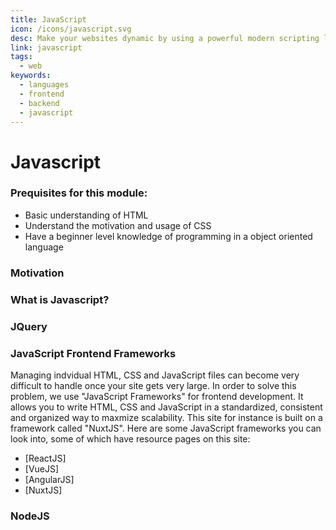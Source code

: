 ```yaml
---
title: JavaScript
icon: /icons/javascript.svg
desc: Make your websites dynamic by using a powerful modern scripting language!
link: javascript
tags:
  - web
keywords:
  - languages
  - frontend
  - backend
  - javascript
---
```


# Javascript

### Prequisites for this module:

- Basic understanding of HTML
- Understand the motivation and usage of CSS
- Have a beginner level knowledge of programming in a object oriented language

### Motivation

<grid-1-x-2 img-Src="https://d3njjcbhbojbot.cloudfront.net/api/utilities/v1/imageproxy/https://coursera-course-photos.s3.amazonaws.com/83/e258e0532611e5a5072321239ff4d4/jhep-coursera-course4.png?auto=format%2Ccompress&dpr=1" desc="You must have created a site using HTML and CSS by now! However, when users enter your site, you want to be able to update and change your site as the user interacts with it. For example, you may have an HTML button, but you may want to change the color of the site on the click of that button. How do we accomplish that? The answer, Javascript!"></grid-1-x-2>

### What is Javascript?

<grid-1-x-2 link="https://www.w3schools.com/js/" button="Start Learning" img-Src="https://cdn-media-1.freecodecamp.org/images/1*bcZz-qb_DNpvrNNwQBhQmQ.jpeg" desc="In its simplest form, JavaScript is written directly in your HTML pages in <script></script> tags or in .js files in the frontend of your site. It is used to create, update and delete the Elements in your HTML pages based on user interaction. It can be used as a scripted function-based language as well as a prototype-based object oriented language. Take a look at the JavaScript tutorial on W3 schools to start learning!"></grid-1-x-2>

### JQuery

<grid-1-x-2 link="https://www.w3schools.com/jquery/" button="Start Learning" img-Src="https://www.webdesignerdepot.com/cdn-origin/uploads/2019/07/featured_jquery.jpg" desc="JQuery is JavaScript library that simplifies common JavaScript tasks that usually take many lines of code such as DOM manipulation and AJAX server calls. Furthermore, it allows you to auto-load data and auto-update elements on page load."></grid-1-x-2>

### JavaScript Frontend Frameworks

Managing indvidual HTML, CSS and JavaScript files can become very difficult to
handle once your site gets very large. In order to solve this problem, we use
"JavaScript Frameworks" for frontend development. It allows you to write HTML,
CSS and JavaScript in a standardized, consistent and organized way to maxmize
scalability. This site for instance is built on a framework called "NuxtJS".
Here are some JavaScript frameworks you can look into, some of which have
resource pages on this site:

- [ReactJS]
- [VueJS]
- [AngularJS]
- [NuxtJS]

### NodeJS

<grid-1-x-2 link="https://morioh.com/p/b78bc66ca0de" button="Start Learning" img-Src="https://miro.medium.com/max/2560/1*MuVcoMPyJcq8G4qf5s3HGQ.png" desc="JavaScript was initially inteneded for frontend development. However, in order to facilitate full-stack development in a single language, a server-side JavaScript framework called NodeJS was introduced to allow web application backends to be written in JavaScript. It is typically used to create REST APIs which are called by the application's frontend. Checkout this Node.JS tutorial from morioh!"></grid-1-x-2>
